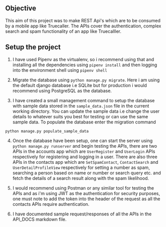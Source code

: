 ## Objective

This aim of this project was to make REST Api's which are to be consumed by a mobile app like Truecaller. The APIs cover the authentication, complex search and spam functionality of an app like Truecalller.

## Setup the project

1. I have used Pipenv as the virtualenv, so i recommend using that and installing all the dependencies using `pipenv install` and then logging into the environment shell using `pipenv shell`

2. Migrate the database using `python manage.py migrate`. Here i am using the default django database i.e SQLite but for production i would recommend using PostgreSQL as the database.

3. I have created a small management command to setup the database with sample data stored in the `sample_data.json` file in the current working directory. You can update the sample data i.e change the user details to whatever suits you best for testing or can use the same sample data. To populate the database enter the migration command 

```
python manage.py populate_sample_data
```

4. Once the database have been setup, one can start the server using `python manage.py runserver` and begin testing the APIs, there are two APIs in the accounts app which are `UserRegister` and `UserLogin` APIs respectively for registering and logging in a user. There are also three APIs in the contacts app which are `SetSpamContact`, `ContactSearch` and `UserDetailProfileView` respectively for setting a number as spam, searching a person based on name or number or search query etc. and fetch the details of a search result along with the spam likelihood.

5. I would recommend using Postman or any similar tool for testing the APIs and as i'm using JWT as the authentication for security purposes, one must note to add the token into the header of the request as all the contacts APIs require authentication.

6. I have documented sample request/responses of all the APIs in the API_DOCS markdown file. 